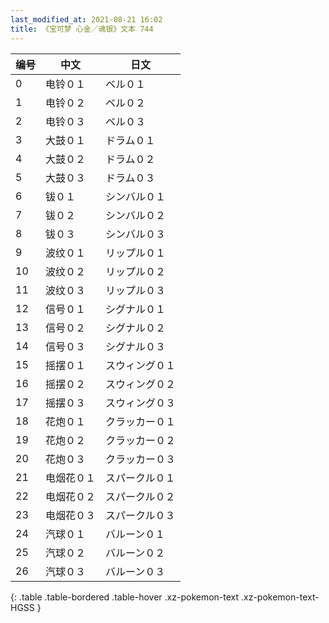 ```yaml
---
last_modified_at: 2021-08-21 16:02
title: 《宝可梦 心金／魂银》文本 744
---
```

| 编号 | 中文 | 日文 |
| ---- | ---- | ---- |
| 0 | 电铃０１ | ベル０１ |
| 1 | 电铃０２ | ベル０２ |
| 2 | 电铃０３ | ベル０３ |
| 3 | 大鼓０１ | ドラム０１ |
| 4 | 大鼓０２ | ドラム０２ |
| 5 | 大鼓０３ | ドラム０３ |
| 6 | 钹０１ | シンバル０１ |
| 7 | 钹０２ | シンバル０２ |
| 8 | 钹０３ | シンバル０３ |
| 9 | 波纹０１ | リップル０１ |
| 10 | 波纹０２ | リップル０２ |
| 11 | 波纹０３ | リップル０３ |
| 12 | 信号０１ | シグナル０１ |
| 13 | 信号０２ | シグナル０２ |
| 14 | 信号０３ | シグナル０３ |
| 15 | 摇摆０１ | スウィング０１ |
| 16 | 摇摆０２ | スウィング０２ |
| 17 | 摇摆０３ | スウィング０３ |
| 18 | 花炮０１ | クラッカー０１ |
| 19 | 花炮０２ | クラッカー０２ |
| 20 | 花炮０３ | クラッカー０３ |
| 21 | 电烟花０１ | スパークル０１ |
| 22 | 电烟花０２ | スパークル０２ |
| 23 | 电烟花０３ | スパークル０３ |
| 24 | 汽球０１ | バルーン０１ |
| 25 | 汽球０２ | バルーン０２ |
| 26 | 汽球０３ | バルーン０３ |
{: .table .table-bordered .table-hover .xz-pokemon-text .xz-pokemon-text-HGSS }
